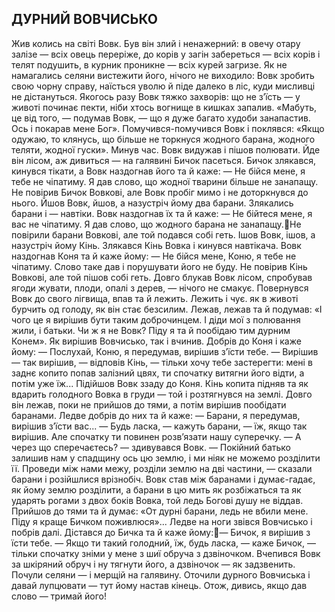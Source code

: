 ## ДУРНИЙ ВОВЧИСЬКО
Жив колись на світі Вовк. Був він злий і ненажерний: в овечу отару залізе — всіх овець переріже, до корів у загін забереться — всіх корів і телят подушить, в курник проникне — всіх курей загризе. Як не намагались селяни вистежити його, нічого не виходило: Вовк зробить свою чорну справу, наїсться уволю й піде далеко в ліс, куди мисливці не дістануться.
Якогось разу Вовк тяжко захворів: що не з’їсть — у животі починає пекти, ніби хтось вогнище в кишках запалив. «Мабуть, це від того, — подумав Вовк, — що я дуже багато худоби занапастив. Ось і покарав мене Бог». Помучився-помучився Вовк і поклявся: «Якщо одужаю, то клянусь, що більше не торкнуся жодного барана, жодного теляти, жодної гуски».
Минув час. Вовк видужав і пішов полювати. Йде він лісом, аж дивиться — на галявині Бичок пасеться. Бичок злякався, кинувся тікати, а Вовк наздогнав його та й каже:
— Не бійся мене, я тебе не чіпатиму. Я дав слово, що жодної тварини більше не занапащу.
Не повірив Бичок Вовкові, але Вовк пробіг мимо і не доторкнувся до нього. Йшов Вовк, йшов, а назустріч йому два барани. Злякались барани і — навтіки. Вовк наздогнав їх та й каже:
— Не бійтеся мене, я вас не чіпатиму. Я дав слово, що жодного барана не занапащу.Не повірили барани Вовкові, але той подався собі геть. Ішов Вовк, ішов, а назустріч йому Кінь. Злякався Кінь Вовка і кинувся навтікача. Вовк наздогнав Коня та й каже йому:
— Не бійся мене, Коню, я тебе не чіпатиму. Слово таке дав і порушувати його не буду.
Не повірив Кінь Вовкові, але той пішов собі геть. Довго блукав Вовк лісом, спробував ягоди жувати, плоди, опалі з дерев, — нічого не смакує. Повернувся Вовк до свого лігвища, впав та й лежить. Лежить і чує. як в животі бурчить од голоду, як він стає безсилим. Лежав, лежав та й подумав: «І чого це я вирішив бути таким доброчинцем. І діди мої з полювання жили, і батьки. Чи ж я не Вовк? Піду я та й пообідаю тим дурним Конем».
Як вирішив Вовчисько, так і вчинив. Добрів до Коня і каже йому:
— Послухай, Коню, я передумав, вирішив з’їсти тебе.
— Вирішив — так вирішив, — відповів Кінь, — тільки хочу тебе застерегти: мені в заднє копито попав залізний цвях, ти спочатку витягни його відти, а потім уже їж...
Підійшов Вовк ззаду до Коня. Кінь копита підняв та як вдарить голодного Вовка в груди — той і розтягнувся на землі. Довго він лежав, поки не прийшов до тями, а потім вирішив пообідати баранами. Ледве добрів до них та й каже:
— Барани, я передумав, вирішив з’їсти вас...
— Будь ласка, — кажуть барани, — їж, якщо так вирішив. Але спочатку ти повинен розв’язати нашу суперечку.
— А через що сперечаєтесь? — здивувався Вовк.
— Покійний батько залишив нам у спадщину ось цю землю, і ми ніяк не можемо розділити її. Проведи між нами межу, розділи землю на дві частини, — сказали барани і розійшлися врізнобіч.
Вовк став між баранами і думає-гадає, як йому землю розділити, а барани в цю мить як розбіжаться та як ударять рогами з двох боків Вовка, той ледь Богові душу не віддав.
Прийшов до тями та й думає: «От дурні барани, ледь не вбили мене. Піду я краще Бичком поживлюся»...
Ледве на ноги звівся Вовчисько і побрів далі. Дістався до Бичка та й каже йому:— Бичок, я вирішив з їсти тебе.
— Якщо ти такий голодний, їж, будь ласка, — каже Бичок, — тільки спочатку зніми у мене з шиї обруча з дзвіночком.
Вчепився Вовк за шкіряний обруч і ну тягнути його, а дзвіночок — як задзвенить.
Почули селяни — і мерщій на галявину. Оточили дурного Вовчиська і давай лупцювати — тут йому настав кінець.
Отож, дивись, якщо дав слово — тримай його!
